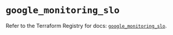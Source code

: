 # `google_monitoring_slo`

Refer to the Terraform Registry for docs: [`google_monitoring_slo`](https://registry.terraform.io/providers/hashicorp/google/6.38.0/docs/resources/monitoring_slo).
